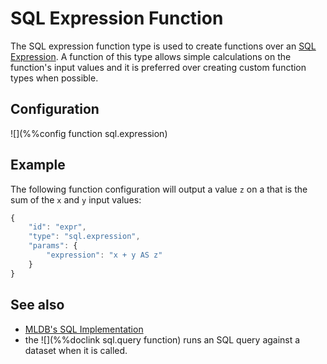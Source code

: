# SQL Expression Function

The SQL expression function type is used to create functions over an [SQL Expression](../sql/Sql.md).
A function of this type allows simple calculations on the function's input values and it is preferred
over creating custom function types when possible.

## Configuration

![](%%config function sql.expression)

## Example

The following function configuration will output a value `z` on a
that is the sum of the `x` and `y` input values:

```javascript
{
    "id": "expr",
    "type": "sql.expression",
    "params": {
        "expression": "x + y AS z"
    }
}
```

## See also

* [MLDB's SQL Implementation](../sql/Sql.md)
* the ![](%%doclink sql.query function) runs an SQL query against a
  dataset when it is called.
